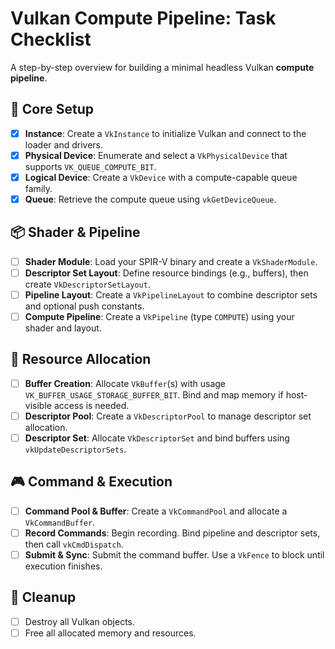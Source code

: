 # Vulkan Compute Pipeline: Task Checklist

A step-by-step overview for building a minimal headless Vulkan **compute pipeline**.

## 🔧 Core Setup

* [x] **Instance**: Create a `VkInstance` to initialize Vulkan and connect to the loader and drivers.
* [x] **Physical Device**: Enumerate and select a `VkPhysicalDevice` that supports `VK_QUEUE_COMPUTE_BIT`.
* [x] **Logical Device**: Create a `VkDevice` with a compute-capable queue family.
* [x] **Queue**: Retrieve the compute queue using `vkGetDeviceQueue`.

## 📦 Shader & Pipeline

* [ ] **Shader Module**: Load your SPIR-V binary and create a `VkShaderModule`.
* [ ] **Descriptor Set Layout**: Define resource bindings (e.g., buffers), then create `VkDescriptorSetLayout`.
* [ ] **Pipeline Layout**: Create a `VkPipelineLayout` to combine descriptor sets and optional push constants.
* [ ] **Compute Pipeline**: Create a `VkPipeline` (type `COMPUTE`) using your shader and layout.

## 🧱 Resource Allocation

* [ ] **Buffer Creation**: Allocate `VkBuffer`(s) with usage `VK_BUFFER_USAGE_STORAGE_BUFFER_BIT`. Bind and map memory if host-visible access is needed.
* [ ] **Descriptor Pool**: Create a `VkDescriptorPool` to manage descriptor set allocation.
* [ ] **Descriptor Set**: Allocate `VkDescriptorSet` and bind buffers using `vkUpdateDescriptorSets`.

## 🎮 Command & Execution

* [ ] **Command Pool & Buffer**: Create a `VkCommandPool` and allocate a `VkCommandBuffer`.
* [ ] **Record Commands**: Begin recording. Bind pipeline and descriptor sets, then call `vkCmdDispatch`.
* [ ] **Submit & Sync**: Submit the command buffer. Use a `VkFence` to block until execution finishes.

## 🧹 Cleanup

* [ ] Destroy all Vulkan objects.
* [ ] Free all allocated memory and resources.
